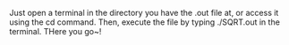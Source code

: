 Just open a terminal in the directory you have the .out file at, or access it using the cd command.
Then, execute the file by typing ./SQRT.out in the terminal.
THere you go~!
